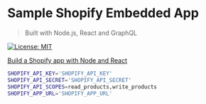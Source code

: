 # Sample Shopify Embedded App

> Built with Node.js, React and GraphQL

[![License: MIT](https://img.shields.io/badge/License-MIT-green.svg)](LICENSE.md)

[Build a Shopify app with Node and React](https://developers.shopify.com/tutorials/build-a-shopify-app-with-node-and-react)

```bash
SHOPIFY_API_KEY='SHOPIFY_API_KEY'
SHOPIFY_API_SECRET='SHOPIFY_API_SECRET'
SHOPIFY_API_SCOPES=read_products,write_products
SHOPIFY_APP_URL='SHOPIFY_APP_URL'
```
